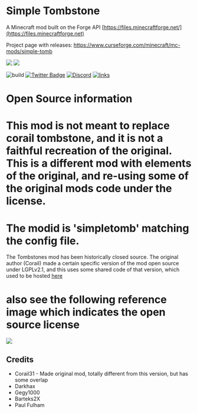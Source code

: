 # Simple Tombstone

A Minecraft mod built on the Forge API [https://files.minecraftforge.net/](https://files.minecraftforge.net)

Project page with releases: https://www.curseforge.com/minecraft/mc-mods/simple-tomb

[![](http://cf.way2muchnoise.eu/399669.svg)](https://www.curseforge.com/minecraft/mc-mods/simple-tomb) 
[![](http://cf.way2muchnoise.eu/versions/399669.svg)](https://www.curseforge.com/minecraft/mc-mods/simple-tomb)

![build](https://github.com/Lothrazar/SimpleTomb/workflows/build/badge.svg)
[![Twitter Badge](https://img.shields.io/badge/contact-twitter-blue.svg)](https://twitter.com/lothrazar)
[![Discord](https://img.shields.io/discord/749302798797242449.svg?label=&logo=discord&logoColor=ffffff&color=7389D8&labelColor=6A7EC2)](https://discord.gg/uWZ3jf56fV)
[![links](https://img.shields.io/badge/more-links-ff69b4.svg)](https://allmylinks.com/lothrazar)



# Open Source information

# This mod is not meant to replace corail tombstone, and it is not a faithful recreation of the original.  This is a different mod with elements of the original, and re-using some of the original mods code under the license.  

# The modid is 'simpletomb' matching the config file.
The Tombstones mod has been historically closed source. The original author (Corail) made a certain specific version of the mod open source under LGPLv2.1, and this uses some shared code of that version, which used to be hosted  [here](https://github.com/Darkhax-Minecraft/Corail-Tombstone) 

# also see the following reference image which indicates the open source license

![](https://i.imgur.com/j1phRSB.png)

## Credits

- Corail31 - Made original mod, totally different from this version, but has some overlap
- Darkhax
- Gegy1000
- Barteks2X
- Paul Fulham
